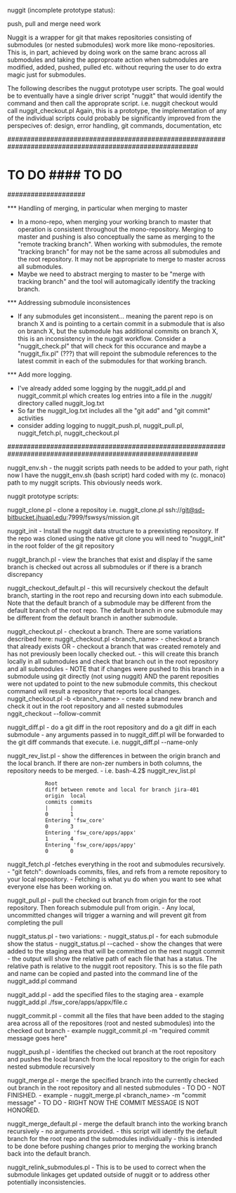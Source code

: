 nuggit (incomplete prototype status):

  push, pull and merge need work

  Nuggit is a wrapper for git that makes repositories consisting of submodules (or nested submodules) 
work more like mono-repositories.  This is, in part, achieved by doing work on the same branc across
all submodules and taking the approproate action when submodules are modified, added, pushed, pulled
etc. without requring the user to do extra magic just for submodules.

The following describes the nuggut prototype user scripts.  The goal would be to eventually have a single 
driver script "nuggit" that would identify the command and then call the approprate script.
        i.e. nuggit checkout would call nuggit_checkout.pl
Again, this is a prototype, the implementation of any of the individual scripts could probably be 
significantly improved from the perspecives of: design, error handling, git commands, documentation, etc


#########################################################################################################
# TO DO #### TO DO #
####################

*** Handling of merging, in particular when merging to master 
  * In a mono-repo, when merging your working branch to master that operation is consistent
    throughout the mono-repository. Merging to master and pushing is also conceptually the same as 
    merging to the "remote tracking branch".  When working with submodules, the remote "tracking branch"
    for may not be the same across all submodules and the root repository.  It may not be appropriate to 
    merge to master across all submodules.
  * Maybe we need to abstract merging to master to be "merge with tracking branch" and the tool will
    automagically identify the tracking branch.
    
*** Addressing submodule inconsistences
  * If any submodules get inconsistent... meaning the parent repo is on branch X and is pointing to 
    a certain commit in a submodule that is also on branch X, but the submodule has additional commits on
    branch X, this is an inconsistency in the nuggit workflow.  Consider a "nuggit_check.pl" that will
    check for this occurance and maybe a "nuggit_fix.pl" (???) that will repoint the submodule references
    to the latest commit in each of the submodules for that working branch.

*** Add more logging.  
  * I've already added some logging by the nuggit_add.pl and nuggit_commit.pl which creates log entries
    into a file in the .nuggit/ directory called nuggit_log.txt
  * So far the nuggit_log.txt includes all the "git add" and "git commit" activities
  * consider adding logging to nuggit_push.pl, nuggit_pull.pl, nuggit_fetch.pl, nuggit_checkout.pl
  

    
#########################################################################################################




nuggit_env.sh 
        - the nuggit scripts path needs to be added to your path, right now I have
        the nuggit_env.sh (bash script) hard coded with my (c. monaco) path to my nuggit
        scripts.  This obviously needs work.


nuggit prototype scripts:

nuggit_clone.pl
        - clone a repositoy 
        i.e. 
        nuggit_clone.pl ssh://git@sd-bitbucket.jhuapl.edu:7999/fswsys/mission.git

nuggit_init
        - Install the nuggit data structure to a preexisting repository.  If the repo was cloned
        using the native git clone you will need to "nuggit_init" in the root folder of the 
        git repository
        
nuggit_branch.pl
        - view the branches that exist and display if the same branch is checked out across all
        submodules or if there is a branch discrepancy

nuggit_checkout_default.pl
        - this will recursively checkout the default branch, starting in the root repo and recursing
        down into each submodule.  Note that the default branch of a submodule may be different from
        the default branch of the root repo.  The default branch in one submodule may be different 
        from the default branch in another submodule.

nuggit_checkout.pl
        - checkout a branch.  There are some variations described here:
        nuggit_checkout.pl <branch_name>
                - checkout a branch that already exists OR
                - checkout a branch that was created remotely and has not previously been locally checked out.
                - this will create this branch locally in all submodules and check that branch out in the
                root repository and all submodules
                - NOTE that if changes were pushed to this branch in a submodule using git directly (not using nuggit)
                AND the parent reposities were not updated to point to the new submodule commits, this checkout command
                will result a repository that reports local changes.
        nuggit_checkout.pl -b <branch_name>
                - create a brand new branch and check it out in the root repository and all nested submodules
        nggit_checkout <branch> --follow-commit

nuggit_diff.pl
        - do a git diff in the root repository and do a git diff in each submodule 
        - any arguments passed in to nuggit_diff.pl will be forwarded to the git diff commands that execute.
        i.e. 
        nuggit_diff.pl --name-only
        
        
nuggit_rev_list.pl
        - show the differences in between the origin branch and the local branch.  If there are non-zer
        numbers in both columns, the repository needs to be merged.
        - i.e.
        bash-4.2$ nuggit_rev_list.pl 

                Root
                diff between remote and local for branch jira-401
                origin  local
                commits commits
                |       |
                0       1
                Entering 'fsw_core'
                0       3
                Entering 'fsw_core/apps/appx'
                1       4
                Entering 'fsw_core/apps/appy'
                0       0
        
nuggit_fetch.pl
        -fetches everything in the root and submodules recursively.
        - "git fetch": downloads commits, files, and refs from a remote repository to your local repository. 
        - Fetching is what yu do when you want to see what everyone else has been working on.
        
nuggit_pull.pl
        - pull the checked out branch from origin for the root repository.  Then foreach
        submodule pull from origin.
        - Any local, uncommitted changes will trigger a warning and will prevent git from completing
        the pull
        
nuggit_status.pl
        - two variations: 
        - nuggit_status.pl
                - for each submodule show the status 
        - nuggit_status.pl --cached
                - show the changes that were added to the staging area that will be committed on the next nuggit commit
        - the output will show the relative path of each file that has a status.  The 
        relative path is relative to the nuggit root repository.  This is so the file path and name
        can be copied and pasted into the command line of the nuggit_add.pl command
        
nuggit_add.pl
        - add the specified files to the staging area
        - example
                nuggit_add.pl ./fsw_core/apps/appx/file.c
                
nuggit_commit.pl
        - commit all the files that have been added to the staging area across all of the
        repositores (root and nested submodules) into the checked out branch
        - example
                nuggit_commit.pl -m "required commit message goes here"
        
nuggit_push.pl
        - identifies the checked out branch at the root repository and pushes the local
        branch from the local repository to the origin for each nested submodule recursively
             
nuggit_merge.pl
        - merge the specified branch into the currently checked out branch in the root repository
        and all nested submodules
        - TO DO - NOT FINISHED.
        - example
                - nuggit_merge.pl <branch_name> -m "commit message"
                - TO DO - RIGHT NOW THE COMMIT MESSAGE IS NOT HONORED.
        
nuggit_merge_default.pl
        - merge the default branch into the working branch recursively
        - no arguments provided.
        - this script will identify the default branch for the root repo and the
          submodules individually
        - this is intended to be done before pushing changes prior to merging the
          working branch back into the default branch.

nuggit_relink_submodules.pl
        - This is to be used to correct when the submodule linkages get updated outside
          of nuggit or to address other potentially inconsistencies.
        
        
